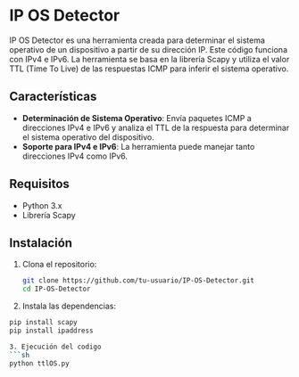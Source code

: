 # IP OS Detector

IP OS Detector es una herramienta creada para determinar el sistema operativo de un dispositivo a partir de su dirección IP. Este código funciona con IPv4 e IPv6. La herramienta se basa en la librería Scapy y utiliza el valor TTL (Time To Live) de las respuestas ICMP para inferir el sistema operativo.

## Características

- **Determinación de Sistema Operativo**: Envía paquetes ICMP a direcciones IPv4 e IPv6 y analiza el TTL de la respuesta para determinar el sistema operativo del dispositivo.
- **Soporte para IPv4 e IPv6**: La herramienta puede manejar tanto direcciones IPv4 como IPv6.

## Requisitos

- Python 3.x
- Librería Scapy

## Instalación

1. Clona el repositorio:
   ```sh
   git clone https://github.com/tu-usuario/IP-OS-Detector.git
   cd IP-OS-Detector

2. Instala las dependencias:
```sh
pip install scapy
pip install ipaddress

3. Ejecución del codigo
```sh
python ttlOS.py


